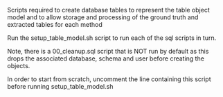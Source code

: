 Scripts required to create database tables to represent the table object model
and to allow storage and processing of the ground truth and extracted tables for each method

Run the setup_table_model.sh script to run each of the sql scripts in turn.

Note, there is a 00_cleanup.sql script that is NOT run by default as this drops the associated database, schema and user before creating the objects.

In order to start from scratch, uncomment the line containing this script before running setup_table_model.sh
